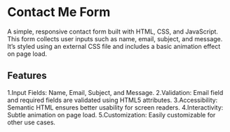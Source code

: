 # Contact Me Form

A simple, responsive contact form built with HTML, CSS, and JavaScript. This form collects user inputs such as name, email, subject, and message.
It’s styled using an external CSS file and includes a basic animation effect on page load.

## Features

1.Input Fields: Name, Email, Subject, and Message.
2.Validation: Email field and required fields are validated using HTML5 attributes.
3.Accessibility: Semantic HTML ensures better usability for screen readers.
4.Interactivity: Subtle animation on page load.
5.Customization: Easily customizable for other use cases.



